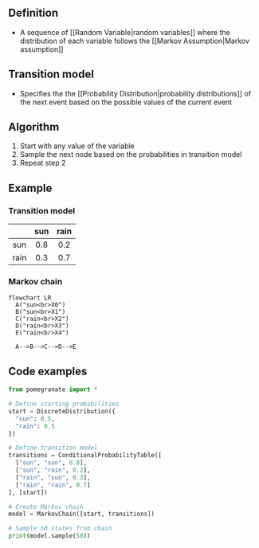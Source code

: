 ## Definition

- A sequence of [[Random Variable|random variables]] where the distribution of each variable follows the [[Markov Assumption|Markov assumption]]

## Transition model

- Specifies the the [[Probability Distribution|probability distributions]] of the next event based on the possible values of the current event

## Algorithm

1. Start with any value of the variable
2. Sample the next node based on the probabilities in transition model
3. Repeat step 2

## Example

### Transition model

||sun|rain|
|:-:|:-:|:-:|
|sun|0.8|0.2|
|rain|0.3|0.7|

### Markov chain

```mermaid
flowchart LR
  A("sun<br>X0")
  B("sun<br>X1")
  C("rain<br>X2")
  D("rain<br>X3")
  E("rain<br>X4")

  A-->B-->C-->D-->E
```

## Code examples

```python
from pomegranate import *

# Define starting probabilities
start = DiscreteDistribution({
  "sun": 0.5,
  "rain": 0.5
})

# Define transition model
transitions = ConditionalProbabilityTable([
  ["sun", "sun", 0.8],
  ["sun", "rain", 0.2],
  ["rain", "sun", 0.3],
  ["rain", "rain", 0.7]
], [start])

# Create Markov chain
model = MarkovChain([start, transitions])

# Sample 50 states from chain
print(model.sample(50))
```